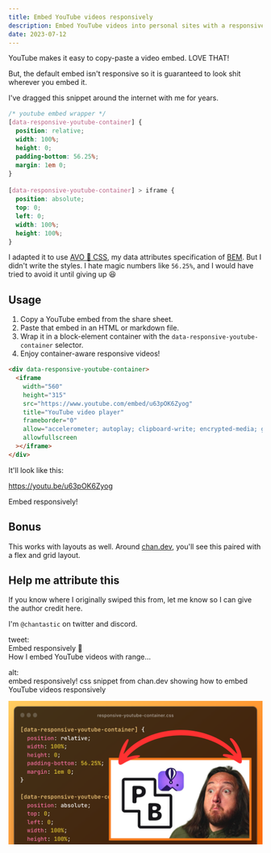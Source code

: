 ```yaml
---
title: Embed YouTube videos responsively
description: Embed YouTube videos into personal sites with a responsive container that plays nice in flex and grid layouts.
date: 2023-07-12
---
```


YouTube makes it easy to copy-paste a video embed.
LOVE THAT!

But, the default embed isn't responsive so it is guaranteed to look shit wherever you embed it.

I've dragged this snippet around the internet with me for years.

```css
/* youtube embed wrapper */
[data-responsive-youtube-container] {
  position: relative;
  width: 100%;
  height: 0;
  padding-bottom: 56.25%;
  margin: 1em 0;
}

[data-responsive-youtube-container] > iframe {
  position: absolute;
  top: 0;
  left: 0;
  width: 100%;
  height: 100%;
}
```

I adapted it to use [AVO 🥑 CSS](/avo-a-bem-dialect-using-data-attributes/ "AVO 🥑 — a data attribtues dialect of BEM"), my data attributes specification of [BEM](https://en.bem.info/methodology/css/ "BEM — a CSS mothodology").
But I didn't write the styles.
I hate magic numbers like `56.25%`, and I would have tried to avoid it until giving up 😆

## Usage

1. Copy a YouTube embed from the share sheet.
2. Paste that embed in an HTML or markdown file.
3. Wrap it in a block-element container with the `data-responsive-youtube-container` selector.
4. Enjoy container-aware responsive videos!

```html
<div data-responsive-youtube-container>
  <iframe
    width="560"
    height="315"
    src="https://www.youtube.com/embed/u63pOK6Zyog"
    title="YouTube video player"
    frameborder="0"
    allow="accelerometer; autoplay; clipboard-write; encrypted-media; gyroscope; picture-in-picture; web-share"
    allowfullscreen
  ></iframe>
</div>
```

It'll look like this:

<div data-responsive-youtube-container>

https://youtu.be/u63pOK6Zyog

</div>

Embed responsively!

## Bonus

This works with layouts as well.
Around [chan.dev](/marchdown/container-plugin "A chantastic lesson on how I create custom containers in markdown"), you'll see this paired with a flex and grid layout.

[chan.dev]: https://chan.dev "chan.dev — a home for chantastic's creative chaos"

## Help me attribute this

If you know where I originally swiped this from, let me know so I can give the author credit here.

I'm `@chantastic` on twitter and discord.

<div id="social">

tweet:  
Embed responsively 🍻  
How I embed YouTube videos with range…

alt:  
embed responsively! css snippet from chan.dev showing how to embed YouTube videos responsively

![css snippet from chan.dev showing how to embed YouTube videos responsively](./embed-responsively.png)

</div>
